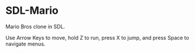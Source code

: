 # SDL-Mario
Mario Bros clone in SDL.

Use Arrow Keys to move, hold Z to run, press X to jump, and press Space to navigate menus.
